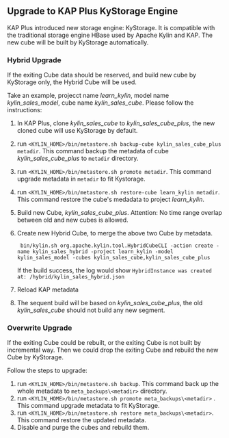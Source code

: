## Upgrade to KAP Plus KyStorage Engine

KAP Plus introduced new storage engine: KyStorage. It is compatible with the traditional storage engine HBase used by Apache Kylin and KAP. The new cube will be built by KyStorage automatically. 

### Hybrid Upgrade

If the exiting Cube data should be reserved, and build new cube by KyStorage only, the Hybrid Cube will be used.

Take an example,  projecct name *learn_kylin*, model name *kylin_sales_model*, cube name *kylin_sales_cube*. Please follow the instructions:
1. In KAP Plus, clone *kylin_sales_cube*  to *kylin_sales_cube_plus*, the new cloned cube will use KyStorage by default.

2. run `<KYLIN_HOME>/bin/metastore.sh backup-cube kylin_sales_cube_plus metadir`. This command backup the metadata of cube *kylin_sales_cube_plus* to `metadir` directory.

3. run `<KYLIN_HOME>/bin/metastore.sh promote metadir`. This command upgrade metadata in `metadir` to fit Kystorage.

4. run `<KYLIN_HOME>/bin/metastore.sh restore-cube learn_kylin metadir`. This command restore the cube's medadata to project *learn_kylin*.

5. Build new Cube, *kylin_sales_cube_plus*. Attention: No time range overlap between old and new cubes is allowed. 

6. Create new Hybrid Cube, to merge the above two Cube by metadata.

        bin/kylin.sh org.apache.kylin.tool.HybridCubeCLI -action create -name kylin_sales_hybrid -project learn_kylin -model kylin_sales_model -cubes kylin_sales_cube,kylin_sales_cube_plus

   If the build success, the log would show ```HybridInstance was created at: /hybrid/kylin_sales_hybrid.json```

7. Reload KAP metadata 

8. The sequent build will be based on *kylin_sales_cube_plus*, the old *kylin_sales_cube* should not build any new segment.



### Overwrite Upgrade

If the exiting Cube could be rebuilt, or the exiting Cube is not built by incremental way. Then we could drop the exiting Cube and rebuild the new Cube by KyStorage. 

Follow the steps to upgrade:

1. run `<KYLIN_HOME>/bin/metastore.sh backup`. This command back up the whole metadata to `meta_backups\<metadir>` directory.
2. run `<KYLIN_HOME>/bin/metastore.sh promote meta_backups\<metadir>` . This command upgrade metadata to fit KyStorage.
3. run `<KYLIN_HOME>/bin/metastore.sh restore meta_backups\<metadir>`. This command restore the updated metadata.
4. Disable and purge the cubes and rebuild them.


